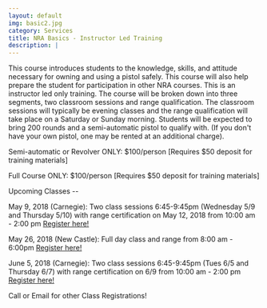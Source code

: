 ```yaml
---
layout: default
img: basic2.jpg
category: Services
title: NRA Basics - Instructor Led Training
description: |
---
```

This course introduces students to the knowledge, skills, and attitude necessary for owning and using a pistol safely. This course will also help prepare the student for participation in other NRA courses. This is an instructor led only training. The course will be broken down into three segments, two classroom sessions and range qualification.  The classroom sessions will typically be evening classes and the range qualification will take place on a Saturday or Sunday morning.  Students will be expected to bring 200 rounds and a semi-automatic pistol to qualify with. (If you don't have your own pistol, one may be rented at an additional charge).  

     
Semi-automatic or Revolver ONLY: $100/person [Requires $50 deposit for training materials]

Full Course ONLY:  $100/person  [Requires $50 deposit for training materials]



Upcoming Classes -- 

May 9, 2018 (Carnegie):  Two class sessions 6:45-9:45pm (Wednesday 5/9 and Thursday 5/10) with range certification on May 12, 2018 from 10:00 am - 2:00 pm <a href="https://www.nrainstructors.org/CourseDetails.aspx?Courseid=480973&seats=8&State=n&zip=15106&radius=25.1&id=56&bsa=&youth=&women=" target="_blank">Register here! </a>

May 26, 2018 (New Castle):  Full day class and range from 8:00 am - 6:00pm <a href="https://www.nrainstructors.org/CourseDetails.aspx?Courseid=481214&seats=10&State=n&zip=15106&radius=50.1&id=56&bsa=&youth=&women=" target="_blank">Register here! </a>

June 5, 2018 (Carnegie): Two class sessions 6:45-9:45pm (Tues 6/5 and Thursday 6/7) with 
range certification on 6/9 from 10:00 am - 2:00 pm <a href="https://www.nrainstructors.org/CourseDetails.aspx?Courseid=480974&seats=8&State=n&zip=15106&radius=25.1&id=56&bsa=&youth=&women=" target="_blank">Register here! </a> 


Call or Email for other Class Registrations!
